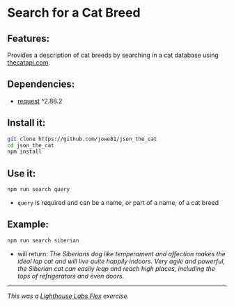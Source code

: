 # Search for a Cat Breed

## Features:
Provides a description of cat breeds by searching in a cat database using [thecatapi.com](https://thecatapi.com/).

## Dependencies:
* [request](https://www.npmjs.com/package/request) ^2.88.2

## Install it:
```bash
git clone https://github.com/jowe81/json_the_cat
cd json_the_cat
npm install
```

## Use it:
```bash
npm run search query
```
* ```query``` is required and can be a name, or part of a name, of a cat breed
## 

## Example:
```bash
npm run search siberian
```
* will return: _The Siberians dog like temperament and affection makes the ideal lap cat and will live quite happily indoors. Very agile and powerful, the Siberian cat can easily leap and reach high places, including the tops of refrigerators and even doors._

---
_This was a [Lighthouse Labs Flex](https://www.lighthouselabs.ca/en/web-development-flex-program) exercise._